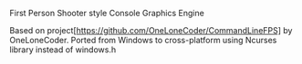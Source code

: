 First Person Shooter style Console Graphics Engine

Based on project[https://github.com/OneLoneCoder/CommandLineFPS] by OneLoneCoder.
Ported from Windows to cross-platform using Ncurses library instead of windows.h

